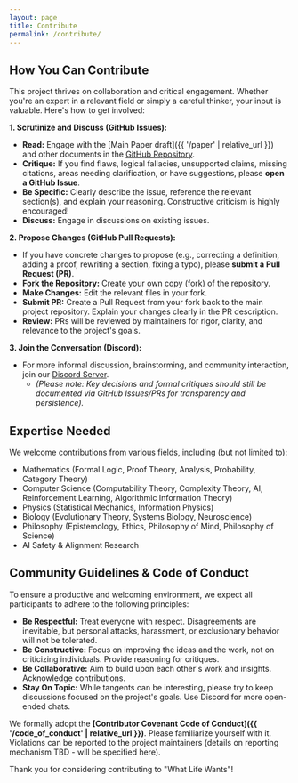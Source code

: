 ```yaml
---
layout: page
title: Contribute
permalink: /contribute/
---
```


## How You Can Contribute

This project thrives on collaboration and critical engagement. Whether you're an expert in a relevant field or simply a careful thinker, your input is valuable. Here's how to get involved:

**1. Scrutinize and Discuss (GitHub Issues):**

* **Read:** Engage with the [Main Paper draft]({{ '/paper' | relative_url }}) and other documents in the [GitHub Repository](https://github.com/WhatLifeWants/WhatLifeWants.github.io/).
* **Critique:** If you find flaws, logical fallacies, unsupported claims, missing citations, areas needing clarification, or have suggestions, please **open a GitHub Issue**.
* **Be Specific:** Clearly describe the issue, reference the relevant section(s), and explain your reasoning. Constructive criticism is highly encouraged!
* **Discuss:** Engage in discussions on existing issues.

**2. Propose Changes (GitHub Pull Requests):**

* If you have concrete changes to propose (e.g., correcting a definition, adding a proof, rewriting a section, fixing a typo), please **submit a Pull Request (PR)**.
* **Fork the Repository:** Create your own copy (fork) of the repository.
* **Make Changes:** Edit the relevant files in your fork.
* **Submit PR:** Create a Pull Request from your fork back to the main project repository. Explain your changes clearly in the PR description.
* **Review:** PRs will be reviewed by maintainers for rigor, clarity, and relevance to the project's goals.

**3. Join the Conversation (Discord):**

* For more informal discussion, brainstorming, and community interaction, join our [Discord Server](https://discord.gg/D9EYEjcW).
    * *(Please note: Key decisions and formal critiques should still be documented via GitHub Issues/PRs for transparency and persistence).*

## Expertise Needed

We welcome contributions from various fields, including (but not limited to):

* Mathematics (Formal Logic, Proof Theory, Analysis, Probability, Category Theory)
* Computer Science (Computability Theory, Complexity Theory, AI, Reinforcement Learning, Algorithmic Information Theory)
* Physics (Statistical Mechanics, Information Physics)
* Biology (Evolutionary Theory, Systems Biology, Neuroscience)
* Philosophy (Epistemology, Ethics, Philosophy of Mind, Philosophy of Science)
* AI Safety & Alignment Research

## Community Guidelines & Code of Conduct

To ensure a productive and welcoming environment, we expect all participants to adhere to the following principles:

* **Be Respectful:** Treat everyone with respect. Disagreements are inevitable, but personal attacks, harassment, or exclusionary behavior will not be tolerated.
* **Be Constructive:** Focus on improving the ideas and the work, not on criticizing individuals. Provide reasoning for critiques.
* **Be Collaborative:** Aim to build upon each other's work and insights. Acknowledge contributions.
* **Stay On Topic:** While tangents can be interesting, please try to keep discussions focused on the project's goals. Use Discord for more open-ended chats.

We formally adopt the **[Contributor Covenant Code of Conduct]({{ '/code_of_conduct' | relative_url }})**. Please familiarize yourself with it. Violations can be reported to the project maintainers (details on reporting mechanism TBD - will be specified here).

Thank you for considering contributing to "What Life Wants"!
